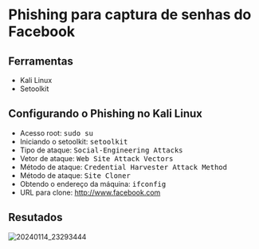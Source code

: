 # Phishing para captura de senhas do Facebook
## Ferramentas
  * Kali Linux
  * Setoolkit
## Configurando o Phishing no Kali Linux
  * Acesso root: <kbd>sudo su</kbd>
  * Iniciando o setoolkit: <kbd>setoolkit</kbd>
  * Tipo de ataque: <kbd>Social-Engineering Attacks</kbd>
  * Vetor de ataque: <kbd>Web Site Attack Vectors</kbd>
  * Método de ataque: <kbd>Credential Harvester Attack Method</kbd>
  * Método de ataque: <kbd>Site Cloner</kbd>
  * Obtendo o endereço da máquina: <kbd>ifconfig</kbd>
  * URL para clone: <http://www.facebook.com>
## Resutados
![20240114_23293444](https://github.com/handerlr/cibersecurity-desafio-phishing/assets/89412997/e6cf73ec-7c06-4882-9edb-74052c4ee725)
